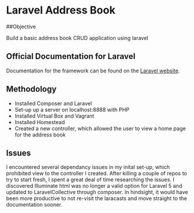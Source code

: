 # Laravel Address Book

##Objective

Build a basic address book CRUD application using laravel

## Official Documentation for Laravel

Documentation for the framework can be found on the [Laravel website](http://laravel.com/docs).

## Methodology

* Installed Composer and Laravel
* Set-up up a server on localhost:8888 with PHP
* Installed Virtual Box and Vagrant
* Installed Homestead
* Created a new controller, which allowed the user to view a home page for the address book


## Issues

I encountered several dependancy issues in my inital set-up, which prohibited view to the controller I created.
After killing a couple of repos to try to start fresh, I spent a great deal of time researching the issues. I discovered
Illuminate html was no longer a valid option for Laravel 5 and updated to LaravelCollective through composer.
In hindsight, it would have been more productive to not re-visit the laracasts and move straight to the documentation sooner.



